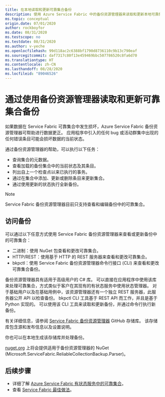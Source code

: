 ```yaml
---
title: 在本地读取和更新可靠集合备份
description: 使用 Azure Service Fabric 中的备份资源管理器来读取和更新本地可靠集合备份。
ms.topic: conceptual
origin.date: 07/01/2020
author: rockboyfor
ms.date: 08/31/2020
ms.testscope: no
ms.testdate: 08/31/2020
ms.author: v-yeche
ms.openlocfilehash: 99d118ac2c6388bf1790d8736110c9b13c790eaf
ms.sourcegitcommit: daf7317c80f13e459469bbc507786520c8fa6d70
ms.translationtype: HT
ms.contentlocale: zh-CN
ms.lasthandoff: 08/28/2020
ms.locfileid: "89046526"
---
```

<!--Verified Successfully-->
# <a name="read-and-update-a-reliable-collections-backup-by-using-backup-explorer"></a>通过使用备份资源管理器读取和更新可靠集合备份

如果数据在 Service Fabric 可靠集合中发生损坏，Azure Service Fabric 备份资源管理器可帮助进行数据更正。 应用程序中引入的任何 bug 或活动群集中出现的任何错误条目可能会损坏数据的当前状态。

通过备份资源管理器的帮助，可以执行以下任务：
- 查询集合的元数据。
- 查看加载的备份集合中的当前状态及其条目。
- 列出自上一个检查点以来已执行的事务。
- 通过在集合中添加、更新或删除条目来更新集合。
- 通过使用更新的状态执行全新备份。

> [!NOTE]
> Service Fabric 备份资源管理器目前只支持查看和编辑备份中的可靠集合。
>

## <a name="access-the-backup"></a>访问备份

可以通过以下任意方式使用 Service Fabric 备份资源管理器来查看或更新备份中的可靠集合：
- 二进制：使用 NuGet 包查看和更改可靠集合。
- HTTP/REST：使用基于 HTTP 的 REST 服务器来查看和更改可靠集合。
- bkpctl：使用 Service Fabric 备份资源管理器命令行接口 (CLI) 来查看和更改可靠集合备份。

备份资源管理器具有适用于高级用户的 C# 库。 可以直接在应用程序中使用该库来处理可靠集合，方式类似于客户在其现有的有状态服务中使用状态管理器。 对于基础用户以及在基础用例中，该资源管理器还有一个独立 REST 服务器，此服务器公开 API 以检查备份。 bkpctl CLI 工具基于 REST API 而工作，并且是基于 Python 实现的。 可以使用该 CLI 工具来读取和更新备份，并通过命令行执行新备份。

有关详细信息，请参阅 [Service Fabric 备份资源管理器](https://github.com/microsoft/service-fabric-backup-explorer) GitHub 存储库。 该存储库包含源和发布信息以及设置说明。

你也可以在本地生成该存储库并处理备份。

[nuget.org](https://www.nuget.org/) 上将会提供适用于备份资源管理器的 NuGet (Microsoft.ServiceFabric.ReliableCollectionBackup.Parser)。 

## <a name="next-steps"></a>后续步骤

* 详细了解 [Azure Service Fabric 有状态服务中的可靠集合](service-fabric-reliable-services-reliable-collections.md)。
* 查看 [Service Fabric 最佳做法](service-fabric-best-practices-overview.md)。

<!-- Update_Description: new article about backup explorer -->
<!--NEW.date: 08/31/2020-->
